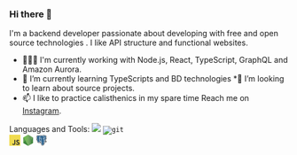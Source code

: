 ### Hi there 👋

I'm a  backend developer passionate about developing with free and open source technologies . I like API structure and functional websites.
* 👨🏽‍💻 I'm currently working with Node.js, React, TypeScript, GraphQL and Amazon Aurora.
* 🌱 I’m currently learning TypeScripts and BD technologies
*🚀  I’m looking to learn about source projects.
* 📫 I like to practice calisthenics in my spare time Reach me on [Instagram](https://instagram.com/urquijopastrana).


Languages and Tools:
<code><img height="20"  src="https://upload.wikimedia.org/wikipedia/commons/2/2d/Visual_Studio_Code_1.18_icon.svg"></code>
<code><img src="https://www.vectorlogo.zone/logos/git-scm/git-scm-icon.svg" alt="git" height="20"/> </code>
<code><img height="20" src="https://raw.githubusercontent.com/github/explore/80688e429a7d4ef2fca1e82350fe8e3517d3494d/topics/javascript/javascript.png"></code>
<code><img height="20" src="https://raw.githubusercontent.com/github/explore/80688e429a7d4ef2fca1e82350fe8e3517d3494d/topics/nodejs/nodejs.png"></code>
<code><img src="https://raw.githubusercontent.com/devicons/devicon/master/icons/postgresql/postgresql-original.svg" height="20"/></code>
